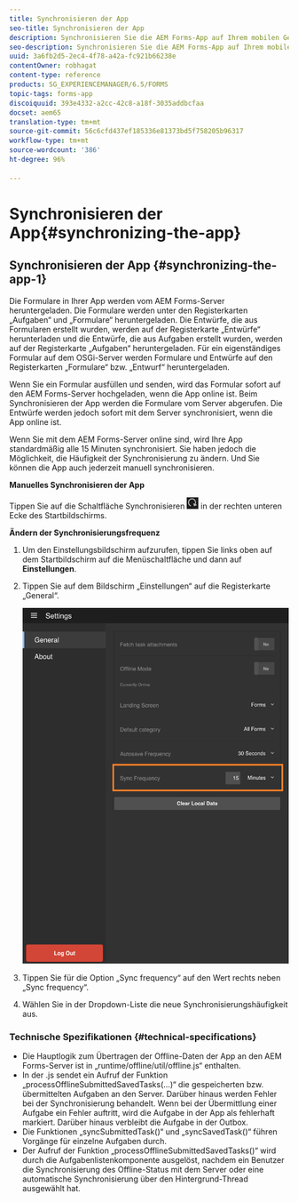 ```yaml
---
title: Synchronisieren der App
seo-title: Synchronisieren der App
description: Synchronisieren Sie die AEM Forms-App auf Ihrem mobilen Gerät mit dem AEM Forms-Server.
seo-description: Synchronisieren Sie die AEM Forms-App auf Ihrem mobilen Gerät mit dem AEM Forms-Server.
uuid: 3a6fb2d5-2ec4-4f78-a42a-fc921b66238e
contentOwner: robhagat
content-type: reference
products: SG_EXPERIENCEMANAGER/6.5/FORMS
topic-tags: forms-app
discoiquuid: 393e4332-a2cc-42c8-a18f-3035addbcfaa
docset: aem65
translation-type: tm+mt
source-git-commit: 56c6cfd437ef185336e81373bd5f758205b96317
workflow-type: tm+mt
source-wordcount: '386'
ht-degree: 96%

---
```



# Synchronisieren der App{#synchronizing-the-app}

## Synchronisieren der App {#synchronizing-the-app-1}

Die Formulare in Ihrer App werden vom AEM Forms-Server heruntergeladen. Die Formulare werden unter den Registerkarten „Aufgaben“ und „Formulare“ heruntergeladen. Die Entwürfe, die aus Formularen erstellt wurden, werden auf der Registerkarte „Entwürfe“ herunterladen und die Entwürfe, die aus Aufgaben erstellt wurden, werden auf der Registerkarte „Aufgaben“ heruntergeladen. Für ein eigenständiges Formular auf dem OSGi-Server werden Formulare und Entwürfe auf den Registerkarten „Formulare“ bzw. „Entwurf“ heruntergeladen.

Wenn Sie ein Formular ausfüllen und senden, wird das Formular sofort auf den AEM Forms-Server hochgeladen, wenn die App online ist. Beim Synchronisieren der App werden die Formulare vom Server abgerufen. Die Entwürfe werden jedoch sofort mit dem Server synchronisiert, wenn die App online ist.

Wenn Sie mit dem AEM Forms-Server online sind, wird Ihre App standardmäßig alle 15 Minuten synchronisiert. Sie haben jedoch die Möglichkeit, die Häufigkeit der Synchronisierung zu ändern. Und Sie können die App auch jederzeit manuell synchronisieren.

**Manuelles Synchronisieren der App**

Tippen Sie auf die Schaltfläche Synchronisieren ![sync-app](assets/sync-app.png) in der rechten unteren Ecke des Startbildschirms.

**Ändern der Synchronisierungsfrequenz**

1. Um den Einstellungsbildschirm aufzurufen, tippen Sie links oben auf dem Startbildschirm auf die Menüschaltfläche und dann auf **Einstellungen**.
1. Tippen Sie auf dem Bildschirm „Einstellungen“ auf die Registerkarte „General“.

   ![Einstellung der Synchronisierungsfrequenz im Fenster „Allgemeine Einstellungen“](assets/gen-settings-2.png)

1. Tippen Sie für die Option „Sync frequency“ auf den Wert rechts neben „Sync frequency“. 
1. Wählen Sie in der Dropdown-Liste die neue Synchronisierungshäufigkeit aus.

### Technische Spezifikationen {#technical-specifications}

* Die Hauptlogik zum Übertragen der Offline-Daten der App an den AEM Forms-Server ist in „runtime/offline/util/offline.js“ enthalten.
* In der .js sendet ein Aufruf der Funktion „processOfflineSubmittedSavedTasks(...)“ die gespeicherten bzw. übermittelten Aufgaben an den Server. Darüber hinaus werden Fehler bei der Synchronisierung behandelt. Wenn bei der Übermittlung einer Aufgabe ein Fehler auftritt, wird die Aufgabe in der App als fehlerhaft markiert. Darüber hinaus verbleibt die Aufgabe in der Outbox.
* Die Funktionen „syncSubmittedTask()“ und „syncSavedTask()“ führen Vorgänge für einzelne Aufgaben durch.
* Der Aufruf der Funktion „processOfflineSubmittedSavedTasks()“ wird durch die Aufgabenlistenkomponente ausgelöst, nachdem ein Benutzer die Synchronisierung des Offline-Status mit dem Server oder eine automatische Synchronisierung über den Hintergrund-Thread ausgewählt hat.

